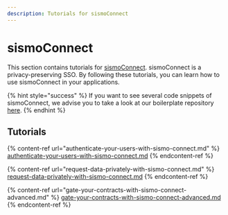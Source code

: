 ```yaml
---
description: Tutorials for sismoConnect
---
```


# sismoConnect

This section contains tutorials for [sismoConnect](../../technical-documentation/sismo-connect/). sismoConnect is a privacy-preserving SSO. By following these tutorials, you can learn how to use sismoConnect in your applications.&#x20;

{% hint style="success" %}
If you want to see several code snippets of sismoConnect, we advise you to take a look at our boilerplate repository [here](https://github.com/sismo-core/sismo-connect-boilerplate).
{% endhint %}

## Tutorials

{% content-ref url="authenticate-your-users-with-sismo-connect.md" %}
[authenticate-your-users-with-sismo-connect.md](authenticate-your-users-with-sismo-connect.md)
{% endcontent-ref %}

{% content-ref url="request-data-privately-with-sismo-connect.md" %}
[request-data-privately-with-sismo-connect.md](request-data-privately-with-sismo-connect.md)
{% endcontent-ref %}

{% content-ref url="gate-your-contracts-with-sismo-connect-advanced.md" %}
[gate-your-contracts-with-sismo-connect-advanced.md](gate-your-contracts-with-sismo-connect-advanced.md)
{% endcontent-ref %}
